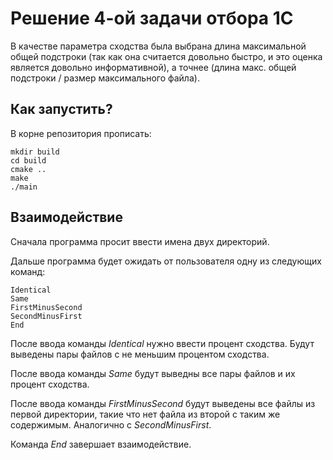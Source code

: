 # Решение 4-ой задачи отбора 1C

В качестве параметра сходства была выбрана длина максимальной общей подстроки (так как она считается довольно быстро, и это оценка является довольно информативной), а точнее (длина макс. общей подстроки / размер максимального файла).


## Как запустить?

В корне репозитория прописать:

```
mkdir build
cd build
cmake ..
make
./main
```

## Взаимодействие

Сначала программа просит ввести имена двух директорий.

Дальше программа будет ожидать от пользователя одну из следующих команд:

```
Identical
Same
FirstMinusSecond
SecondMinusFirst
End
```

После ввода команды _Identical_ нужно ввести процент сходства. Будут выведены пары файлов с не меньшим процентом сходства.

После ввода команды _Same_ будут выведны все пары файлов и их процент сходства.

После ввода команды _FirstMinusSecond_ будут выведены все файлы из первой директории, такие что нет файла из второй с таким же содержимым. Аналогично с _SecondMinusFirst_.

Команда _End_ завершает взаимодействие.